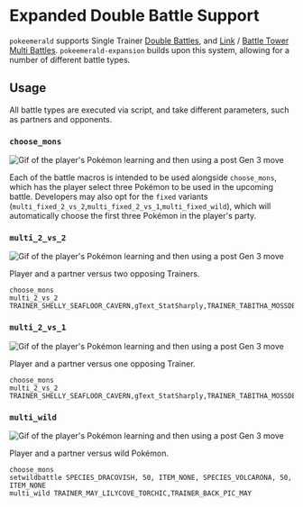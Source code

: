 # Expanded Double Battle Support
`pokeemerald` supports Single Trainer [Double Battles](https://bulbapedia.bulbagarden.net/wiki/Double_Battle), and [Link](https://bulbapedia.bulbagarden.net/wiki/Pok%C3%A9mon_Center#Pok.C3.A9mon_Cable_Club) / [Battle Tower](https://bulbapedia.bulbagarden.net/wiki/Multi_Battle#Battle_facilities) [Multi Battles](https://bulbapedia.bulbagarden.net/wiki/Multi_Battle). `pokeemerald-expansion` builds upon this system, allowing for a number of different battle types.

## Usage

All battle types are executed via script, and take different parameters, such as partners and opponents.


### `choose_mons`
![Gif of the player's Pokémon learning and then using a post Gen 3 move](https://archives.bulbagarden.net/media/upload/f/f9/Fire_Blast_III.png)

Each of the battle macros is intended to be used alongside `choose_mons`, which has the player select three Pokémon to be used in the upcoming battle. Developers may also opt for the `fixed` variants (`multi_fixed_2_vs_2`,`multi_fixed_2_vs_1`,`multi_fixed_wild`), which will automatically choose the first three Pokémon in the player's party.

### `multi_2_vs_2`
![Gif of the player's Pokémon learning and then using a post Gen 3 move](https://archives.bulbagarden.net/media/upload/f/f9/Fire_Blast_III.png)

Player and a partner versus two opposing Trainers.

```
choose_mons
multi_2_vs_2 TRAINER_SHELLY_SEAFLOOR_CAVERN,gText_StatSharply,TRAINER_TABITHA_MOSSDEEP,gText_StatSharply,TRAINER_MAY_LILYCOVE_TORCHIC,TRAINER_BACK_PIC_MAY
```

### `multi_2_vs_1`
![Gif of the player's Pokémon learning and then using a post Gen 3 move](https://archives.bulbagarden.net/media/upload/f/f9/Fire_Blast_III.png)

Player and a partner versus one opposing Trainer.

```
choose_mons
multi_2_vs_2 TRAINER_SHELLY_SEAFLOOR_CAVERN,gText_StatSharply,TRAINER_TABITHA_MOSSDEEP,gText_StatSharply,TRAINER_MAY_LILYCOVE_TORCHIC,TRAINER_BACK_PIC_MAY
```

### `multi_wild`
![Gif of the player's Pokémon learning and then using a post Gen 3 move](https://archives.bulbagarden.net/media/upload/f/f9/Fire_Blast_III.png)

Player and a partner versus wild Pokémon.

```
choose_mons
setwildbattle SPECIES_DRACOVISH, 50, ITEM_NONE, SPECIES_VOLCARONA, 50, ITEM_NONE
multi_wild TRAINER_MAY_LILYCOVE_TORCHIC,TRAINER_BACK_PIC_MAY
```
